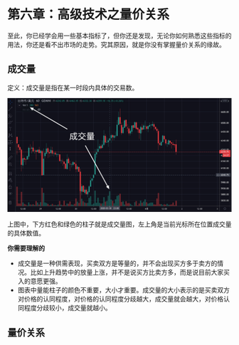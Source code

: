 # 第六章：高级技术之量价关系

至此，你已经学会用一些基本指标了，但你还是发现，无论你如何熟悉这些指标的用法，你还是看不出市场的走势。究其原因，就是你没有掌握量价关系的缘故。

## 成交量

定义：成交量是指在某一时段内具体的交易数。

![&#x6210;&#x4EA4;&#x91CF;&#x56FE;](.gitbook/assets/xnip2020-04-01_20-36-09.jpeg)

上图中，下方红色和绿色的柱子就是成交量图，左上角是当前光标所在位置成交量的具体数值。

**你需要理解的**

* 成交量是一种供需表现，买卖双方是等量的，并不会出现买方多于卖方的情况。比如上升趋势中的放量上涨，并不是说买方比卖方多，而是说目前大家买入的意愿更强。
* 图表中量能柱子的颜色不重要，大小才重要。成交量的大小表示的是买卖双方对价格的认同程度，对价格的认同程度分歧越大，成交量就会越大，对价格认同程度分歧较小，成交量就越小。

## 量价关系

